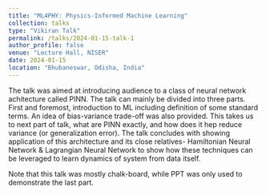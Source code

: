 ```yaml
---
title: "ML4PHY: Physics-Informed Machine Learning"
collection: talks
type: "Vikiran Talk"
permalink: /talks/2024-01-15-talk-1
author_profile: false
venue: "Lecture Hall, NISER"
date: 2024-01-15
location: "Bhubaneswar, Odisha, India"
---
```


The talk was aimed at introducing audience to a class of neural network achitecture called PINN. The talk can mainly be divided into three parts. First and foremost, introduction to ML including definition of some standard terms. An idea of bias-variance trade-off was also provided. This takes us to next part of talk, what are PINN exactly, and how does it hep reduce variance (or generalization error). The talk concludes with showing application of this architecture and its close relatives- Hamiltonian Neural Network & Lagrangian Neural Network to show how these techniques can be leveraged to learn dynamics of system from data itself.

Note that this talk was mostly chalk-board, while PPT was only used to demonstrate the last part.
